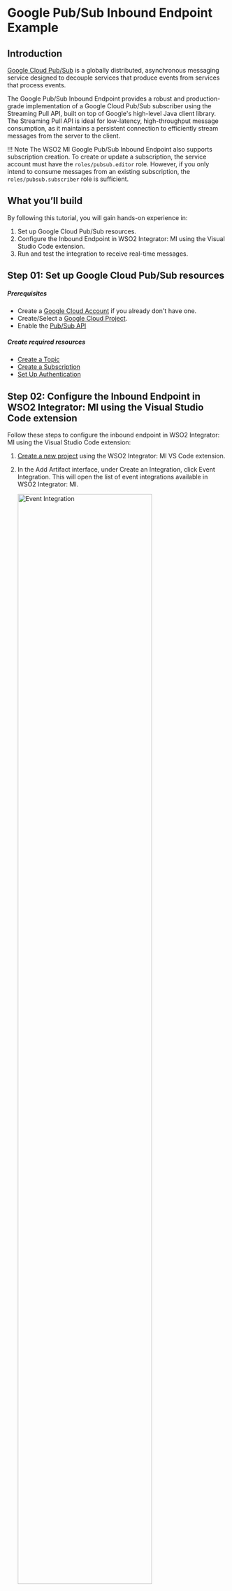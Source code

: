 # Google Pub/Sub Inbound Endpoint Example

## Introduction
[Google Cloud Pub/Sub](https://cloud.google.com/pubsub/docs/overview) is a globally distributed, asynchronous messaging service designed to decouple services that produce events from services that process events.

The Google Pub/Sub Inbound Endpoint provides a robust and production-grade implementation of a Google Cloud Pub/Sub subscriber using the Streaming Pull API, built on top of Google's high-level Java client library. The Streaming Pull API is ideal for low-latency, high-throughput message consumption, as it maintains a persistent connection to efficiently stream messages from the server to the client.

!!! Note
    The WSO2 MI Google Pub/Sub Inbound Endpoint also supports subscription creation. To create or update a subscription, the service account must have the `roles/pubsub.editor` role. However, if you only intend to consume messages from an existing subscription, the `roles/pubsub.subscriber` role is sufficient.

## What you’ll build

By following this tutorial, you will gain hands-on experience in:

1. Set up Google Cloud Pub/Sub resources.
2. Configure the Inbound Endpoint in WSO2 Integrator: MI using the Visual Studio Code extension.
3. Run and test the integration to receive real-time messages.

## Step 01: Set up Google Cloud Pub/Sub resources
##### Prerequisites

* Create a [Google Cloud Account](https://console.cloud.google.com/freetrial?facet_utm_source=google&facet_utm_campaign=%28organic%29&facet_utm_medium=organic&facet_url=https%3A%2F%2Fcloud.google.com%2Fpubsub%2Fdocs%2Fpublish-receive-messages-console&facet_id_list=%5B39300012%2C+39300020%2C+39300118%2C+39300196%2C+39300241%2C+39300319%2C+39300320%2C+39300326%2C+39300345%2C+39300354%2C+39300363%2C+39300374%2C+39300412%2C+39300421%2C+39300436%2C+39300472%2C+39300488%2C+39300496%2C+39300498%2C+39300569%5D) if you already don't have one.
* Create/Select a [Google Cloud Project](https://console.cloud.google.com/projectselector2/home/dashboard).
* Enable the [Pub/Sub API](https://console.cloud.google.com/flows/enableapi?apiid=pubsub.googleapis.com)

##### Create required resources
* [Create a Topic](https://cloud.google.com/pubsub/docs/publish-receive-messages-console#create_a_topic)
* [Create a Subscription](https://cloud.google.com/pubsub/docs/publish-receive-messages-console#add_a_second_subscription)
* [Set Up Authentication](https://cloud.google.com/docs/authentication/set-up-adc-attached-service-account)

## Step 02: Configure the Inbound Endpoint in WSO2 Integrator: MI using the Visual Studio Code extension
Follow these steps to configure the inbound endpoint in WSO2 Integrator: MI using the Visual Studio Code extension:

1. [Create a new project]({{base_path}}/develop/create-integration-project/) using the WSO2 Integrator: MI VS Code extension.
2. In the Add Artifact interface, under Create an Integration, click Event Integration. This will open the list of event integrations available in WSO2 Integrator: MI.

    <img src="{{base_path}}/assets/img/integrate/connectors/sf-pubsub-inbound/sf-pubsub-inb-2.png" title="Google Pub/Sub Inbound Endpoint Example" width="80%" alt="Event Integration"/>

3. Select Google Pub/Sub Inbound Endpoint.
4. Fill the form with the values for creating the inbound endpoint.

    <img src="{{base_path}}/assets/img/integrate/connectors/google-pubsub-inbound/createEventIntegration.png" title="Google Pub/Sub Inbound Example" alt="Event Integration" width="80%" height="30%"/>

5. Add [a Log Mediator]({{base_path}}/reference/mediators/log-mediator/) to the sequence to log the incoming messages. 
   
    <img src="{{base_path}}/assets/img/integrate/connectors/google-pubsub-inbound/logmediator.png" title="Google Pub/Sub Inbound Create Subs" alt="Order Notification" width="80%" height="30%"/>

6. Add [a Drop Mediator]({{base_path}}/reference/mediators/drop-mediator/) to the sequence to drop the messages after logging. You can use any mediation to mediate the consumed records.

!!! Note
    You can access the consumed record details like pub/sub message id, record published time, ordering-key(if available) and attributes through below message context properties. Each message attribute can be accessed with attribute key.
    ```xml
    <property name="messageID" expression="${properties.synapse.MessageID}"/>
    <property name="MessagePublishTime" expression="${properties.synapse.MessagePublishTime}"/>
    <property name="MessageOrderingKey" expression="${properties.synapse.MessageOrderingKey}"/>
    <property name="MessageAttribute1" expression="${properties.synapse.attributeName}"/>
    ```

## Step 03: Run and test the integration to receive real-time messages

1. To generate an access token for Publisher, refer to [Setting up the Google PubSub Environment]({{base_path}}/reference/connectors/google-pubsub-connector/googlepubsub-connector-configuration/).

2. Publish a message to the Google Pub/Sub topic. You can use the below direct Rest API or [WSO2 Google Pub/Sub Connector]({{base_path}}/reference/connectors/google-pubsub-connector/googlepubsub-connector-example.md).

```curl
curl --location 'https://pubsub.googleapis.com/v1/projects/<project-id>/topics/<topic-id>:publish' \
--header 'Content-Type: application/json' \
--header 'Authorization: Bearer <ACCESS-TOKEN>' \
--data '{
"messages": [
{
"data": "ewogICJub3RpZmljYXRpb24iOiB7CiAgICAidGl0bGUiOiAiTmV3IERhdGEgUmVjZWl2ZWQiLAogICAgImRlc2NyaXB0aW9uIjogIk9yZGVyIHByb2Nlc3NpbmcgZGV0YWlscy4iLAogICAgImRldGFpbHMiOiB7CiAgICAgICJNZXNzYWdlIENvbnRlbnQiOiAiT3JkZXIgcHJvY2Vzc2VkIiwKICAgICAgIk1ldHJpYyBWYWx1ZSI6IDMuMTQsCiAgICAgICJQcm9jZXNzaW5nIFN0YXR1cyI6ICJTdWNjZXNzZnVsIgogICAgfSwKICAgICJ0aW1lc3RhbXAiOiAiMjAyNS0wNy0wMVQxMDo0NTowMFoiCiAgfQp9",
"attributes": {
"key1": "value9",
"key2": "value2",
"attributeName": "user123"}}
]}
```
To deploy and run the project, refer to the [Build and Run]({{base_path}}/develop/deploy-artifacts) guide or simply click the **Run** button in the Visual Studio Code extension.
Once you have published the message to your Google Pub/Sub Topic, you can check the logs in the WSO2 Integrator: MI server to see the incoming messages.


<img src="{{base_path}}/assets/img/integrate/connectors/google-pubsub-inbound/events-recieved.png" title="Google Pub/Sub Inbound User Scenario" alt="Order Notification" width="90%" height="50%"/>